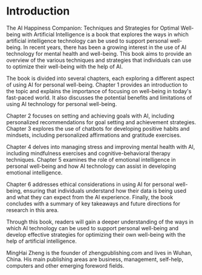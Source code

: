 # Introduction

The AI Happiness Companion: Techniques and Strategies for Optimal Well-being with Artificial Intelligence is a book that explores the ways in which artificial intelligence technology can be used to support personal well-being. In recent years, there has been a growing interest in the use of AI technology for mental health and well-being. This book aims to provide an overview of the various techniques and strategies that individuals can use to optimize their well-being with the help of AI.

The book is divided into several chapters, each exploring a different aspect of using AI for personal well-being. Chapter 1 provides an introduction to the topic and explains the importance of focusing on well-being in today's fast-paced world. It also discusses the potential benefits and limitations of using AI technology for personal well-being.

Chapter 2 focuses on setting and achieving goals with AI, including personalized recommendations for goal setting and achievement strategies. Chapter 3 explores the use of chatbots for developing positive habits and mindsets, including personalized affirmations and gratitude exercises.

Chapter 4 delves into managing stress and improving mental health with AI, including mindfulness exercises and cognitive-behavioral therapy techniques. Chapter 5 examines the role of emotional intelligence in personal well-being and how AI technology can assist in developing emotional intelligence.

Chapter 6 addresses ethical considerations in using AI for personal well-being, ensuring that individuals understand how their data is being used and what they can expect from the AI experience. Finally, the book concludes with a summary of key takeaways and future directions for research in this area.

Through this book, readers will gain a deeper understanding of the ways in which AI technology can be used to support personal well-being and develop effective strategies for optimizing their own well-being with the help of artificial intelligence.

MingHai Zheng is the founder of zhengpublishing.com and lives in Wuhan, China. His main publishing areas are business, management, self-help, computers and other emerging foreword fields.
